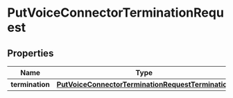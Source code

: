 

# PutVoiceConnectorTerminationRequest


## Properties

| Name | Type | Description | Notes |
|------------ | ------------- | ------------- | -------------|
|**termination** | [**PutVoiceConnectorTerminationRequestTermination**](PutVoiceConnectorTerminationRequestTermination.md) |  |  |



